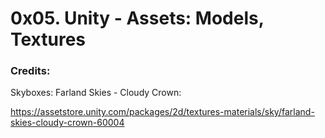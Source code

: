 # 0x05. Unity - Assets: Models, Textures

### Credits:

Skyboxes: Farland Skies - Cloudy Crown:

https://assetstore.unity.com/packages/2d/textures-materials/sky/farland-skies-cloudy-crown-60004